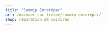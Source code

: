 ```yaml
---
title: "Sammip Eurorépar"
url: /ouzouer-sur-trezee/sammip-eurorepar/
shop: réparation de voitures
---
```

